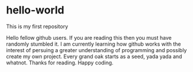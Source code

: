 # hello-world
This is my first repository

Hello fellow github users. If you are reading this then you must have randomly stumbled it. I am currently learning how github works with the interest of persuing a greater understanding of programming and possibly create my own project. Every grand oak starts as a seed, yada yada and whatnot. Thanks for reading. Happy coding.
